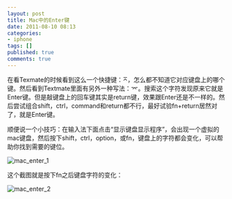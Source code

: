 ```yaml
---
layout: post
title: Mac中的Enter键
date: 2011-08-10 08:13
categories:
- iphone
tags: []
published: true
comments: true
---
```

在看Texmate的时候看到这么一个快捷键：⌅，怎么都不知道它对应键盘上的哪个键。然后看到Textmate里面有另外一种写法：⌤。搜索这个字符发现原来它就是Enter键。但是敲键盘上的回车键其实是return键，效果跟Enter还是不一样的。然后尝试组合shift，ctrl，command和return都不行，最好试验fn+return居然对了，就是Enter键。

顺便说一个小技巧：在输入法下面点击“显示键盘显示程序”，会出现一个虚拟的mac键盘，然后按下shift，ctrl，option，或fn，键盘上的字符都会变化，可以帮助你找到需要的键位。

![mac_enter_1](/images/articles/mac_enter_1.png)

这个截图就是按下fn之后键盘字符的变化：

![mac_enter_2](/images/articles/mac_enter_2.png)
